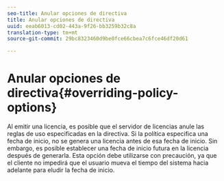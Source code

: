 ```yaml
---
seo-title: Anular opciones de directiva
title: Anular opciones de directiva
uuid: eeab6013-cd02-443a-9f26-bb3259b32c8a
translation-type: tm+mt
source-git-commit: 29bc8323460d9be0fce66cbea7c6fce46df20d61

---
```



# Anular opciones de directiva{#overriding-policy-options}

Al emitir una licencia, es posible que el servidor de licencias anule las reglas de uso especificadas en la directiva. Si la política especifica una fecha de inicio, no se genera una licencia antes de esa fecha de inicio. Sin embargo, es posible establecer una fecha de inicio futura en la licencia después de generarla. Esta opción debe utilizarse con precaución, ya que el cliente no impedirá que el usuario mueva el tiempo del sistema hacia adelante para eludir la fecha de inicio.
